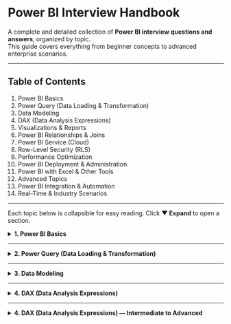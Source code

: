 
# Power BI Interview Handbook

A complete and detailed collection of **Power BI interview questions and answers**, organized by topic.  
This guide covers everything from beginner concepts to advanced enterprise scenarios.

---

## Table of Contents
1. Power BI Basics
2. Power Query (Data Loading & Transformation)
3. Data Modeling
4. DAX (Data Analysis Expressions)
5. Visualizations & Reports
6. Power BI Relationships & Joins
7. Power BI Service (Cloud)
8. Row-Level Security (RLS)
9. Performance Optimization
10. Power BI Deployment & Administration
11. Power BI with Excel & Other Tools
12. Advanced Topics
13. Power BI Integration & Automation
14. Real-Time & Industry Scenarios

---

Each topic below is collapsible for easy reading.
Click **▼ Expand** to open a section.


<details>
<summary><strong>1. Power BI Basics</strong></summary>

### Q: What is Power BI and why is it used?
Answer:
Power BI is a Business Intelligence and Data Visualization tool developed by Microsoft. It enables organizations to connect to multiple data sources, transform raw data into meaningful insights, and present them through interactive dashboards and reports.
Power BI helps users:
Analyze large and diverse data easily without complex coding.
Automate reporting and refresh cycles.
Make data-driven decisions using real-time dashboards.
Share insights securely within teams or across the organization.
It’s used widely for:
Executive dashboards
Sales & financial performance tracking
Data storytelling & predictive insights
Integrating data from cloud and on-prem sources (Excel, SQL, Azure, etc.)

### Q: Explain the main components of Power BI.
Answer:
Power BI’s ecosystem includes several tools and services:

### Q: What is the difference between Power BI Desktop, Power BI Service, and Power BI Mobile?
In short: Desktop is for building, Service is for sharing, and Mobile is for viewing.

### Q: What data sources can Power BI connect to?
Answer:
Power BI supports over 100+ data connectors, including:
Databases: SQL Server, MySQL, PostgreSQL, Oracle, DB2, Snowflake
Files: Excel, CSV, XML, JSON, PDF
Cloud Services: Azure SQL, Google BigQuery, AWS Redshift
Online Services: SharePoint, Salesforce, Dynamics 365, Facebook Ads, Google Analytics
APIs and Web: REST APIs, Web scraping
Streaming data: Azure Stream Analytics, IoT Hubs

### Q: Explain the Power BI workflow from data source to dashboard.
Answer:
The Power BI workflow has 5 major steps:
Connect: Import or connect to data sources (Excel, SQL, etc.)
Transform: Clean and shape the data in Power Query Editor (remove nulls, split columns, etc.)
Model: Build relationships between tables, create DAX measures.
Visualize: Use charts, KPIs, maps, etc., to build reports in Power BI Desktop.
Publish: Upload the .pbix file to Power BI Service → create dashboards, set refresh, share securely.

### Q: When would you use Power BI over Excel?
Answer:
While Excel is great for analysis, Power BI is better for automation, visualization, and collaboration.
You’d use Power BI when:
You need interactive dashboards instead of static sheets.
You need real-time data refresh from multiple sources.
You want to share securely across teams.
You need to handle large datasets (millions of rows).
You require data modeling with relationships, not just flat tables.
Example:
If a company wants daily updated sales dashboards from SQL and Excel, Power BI automates the process and removes manual reporting.

### Q: How would you handle data refresh issues in Power BI Service?
Answer:
To handle data refresh issues:
Check Gateway Status: Ensure the on-premises gateway is online and configured correctly.
Check Data Source Credentials: Update credentials in Power BI Service → Dataset → Settings → Data Source Credentials.
Review Error Logs: Use the Refresh History tab to identify the cause (timeout, authentication, etc.).
Optimize Query: Simplify transformations to ensure query folding is maintained.
Reduce Dataset Size: Load only required columns and rows.
Schedule Refresh Properly: Avoid overlapping refresh times.
If issues persist, perform manual refresh in Desktop to isolate the error before republishing.

</details>

---

<details>
<summary><strong>2. Power Query (Data Loading & Transformation)</strong></summary>

### Q: What is Power Query Editor in Power BI?
Answer:
Power Query Editor is the ETL (Extract, Transform, Load) layer in Power BI.
It allows you to:
Connect to multiple data sources
Clean, merge, and reshape data
Remove errors, duplicates, nulls
Prepare the dataset before loading into the data model
All transformations are recorded as “Applied Steps” and executed in sequence.

### Q: Explain M language.
Answer:
Power Query uses M (Mashup) Language, a case-sensitive functional language.
It stands for “Data Mashup” and is used for defining transformations.
Every action in Power Query (like removing columns or renaming fields) translates into M code.
Example:
= Table.SelectColumns(Source, {"CustomerName", "Sales"})
You can open the Advanced Editor in Power Query to view or customize this code.

### Q: What are applied steps in Power Query?
Answer:
Every change you make (e.g., remove column, rename, split) is recorded in the Applied Steps pane.
These steps are executed sequentially when the query runs, making it reproducible and auditable.
You can reorder, rename, or delete steps anytime.

### Q: What are the common data transformation options available?
Common transformations include:
Remove Duplicates
Replace Values
Split Column
Group By
Pivot / Unpivot Columns
Add Conditional Columns
Merge / Append Queries
Change Data Types
Extract Text / Numbers
Trim / Clean / Uppercase / Lowercase
These transformations ensure the data is structured and standardized before modeling.

### Q: How do you handle null or missing values?
Answer:
You can handle missing values in Power Query by:
Replacing nulls: Using “Replace Values” (e.g., null → 0 or “Unknown”).
Filtering them out: Remove rows with nulls.
Filling values: “Fill Down” or “Fill Up” to propagate previous/next values.
Conditional logic: Use custom column formulas like:
if [Sales] = null then 0 else [Sales]

### Q: Difference between Remove Columns vs Choose Columns.

### Q: How would you merge two tables in Power Query?
Answer:
Merging combines columns from two queries based on a matching key (like SQL JOIN).
Steps:
Go to Home → Merge Queries.
Select two tables and the matching key column.
Choose join type (Inner, Left Outer, Right Outer, Full Outer).
Expand the new column to bring related fields.
Example: Merging Sales and Customer tables on CustomerID.

### Q: How can you append data from multiple sources?
Answer:
Appending stacks tables vertically (like UNION in SQL).
Use it when both tables have the same column structure.
Steps:
Home → Append Queries
Select the tables (e.g., Sales_Q1, Sales_Q2)
Result: Combined dataset with all rows together.

### Q: What is the use of “Group By” in Power Query?
Answer:
“Group By” summarizes data at a higher level, similar to SQL GROUP BY.
Example: To find total sales by region.
Steps:
Select column (e.g., Region) → Home → Group By
Choose operation (Sum, Count, Average)
Example formula:
= Table.Group(Sales, {"Region"}, {{"Total Sales", each List.Sum([Sales]), type number}})

</details>

---

<details>
<summary><strong>3. Data Modeling</strong></summary>

### Q: What is a data model in Power BI?
Answer:
A data model is the foundation of Power BI — it organizes data into related tables to enable efficient reporting and analysis.
It defines:
Relationships between tables (facts and dimensions)
Hierarchies (Year → Month → Day)
DAX measures and calculated columns
Metadata such as column formats, categories, and data types.

### Q: What are relationships in Power BI?
Answer:
Relationships link tables based on common columns (keys), allowing data to be analyzed across multiple tables.
Example: Sales table (Fact) linked to Customer table (Dimension) using CustomerID.
Power BI automatically uses these links during visual interactions.

### Q: Types of relationships

### Q: Explain cardinality and cross filter direction.
Cardinality: Defines relationship type (1:1, 1:*, :).
Cross filter direction: Controls data flow between tables (Single or Both).
Single: Filters flow in one direction.
Both: Used for complex models but can cause ambiguity.

### Q: What is the importance of normalization and denormalization?
Power BI generally prefers denormalized (star schema) models for efficiency.

### Q: What is the role of surrogate keys?
Answer:
Surrogate keys are artificial unique identifiers (like integer IDs) used when no natural key exists or to improve join efficiency.
They ensure uniqueness across tables and make relationship mapping easier.

### Q: How would you handle circular dependency between tables?
Answer:
Circular dependency occurs when relationships or DAX formulas reference each other in a loop.
To fix:
Reevaluate DAX calculations.
Break unnecessary bidirectional filters.
Use intermediate tables or bridge tables to simplify relationships.

### Q: How do you decide which table should be a dimension or fact table?
Answer:
Rule of thumb:
Numeric and additive data → Fact table
Descriptive or categorical info → Dimension table

</details>

---

<details>
<summary><strong>4. DAX (Data Analysis Expressions)</strong></summary>

### Q: What is DAX?
Answer:
DAX is a formula language used to create calculations, aggregations, and business logic in Power BI, Excel Power Pivot, and Analysis Services.
It’s similar to Excel formulas but works on columnar data and relationships.

### Q: Difference between calculated columns and measures

### Q: What are DAX data types?
Common DAX data types include:
Whole Number
Decimal Number
Currency
Date/Time
Boolean
Text
Blank

### Q: What is row context vs filter context?
Row Context: Exists when a formula is evaluated for each row (e.g., calculated column).
Filter Context: Comes from slicers, filters, or CALCULATE(), determining which rows are included in a calculation.
Example:
TotalSales = CALCULATE(SUM(Sales[Amount]), Region[Name] = "East")
Here CALCULATE creates a new filter context.

</details>

---

<details>
<summary><strong>4. DAX (Data Analysis Expressions) — Intermediate to Advanced</strong></summary>

Intermediate DAX Concepts

### Q: Explain the CALCULATE() function.
Answer:
CALCULATE() is one of the most powerful and important DAX functions in Power BI.
It changes the filter context of a calculation and then evaluates an expression under that new context.
Syntax:
CALCULATE(<expression>, <filter1>, <filter2>, ...)
Example:
Sales_East = CALCULATE(SUM(Sales[Amount]), Region[Name] = "East")
Here, CALCULATE() computes total sales but only for rows where the Region is “East.”
Use Cases:
Conditional calculations (e.g., sales for a specific region or time period)
Time intelligence (YTD, MTD)
Dynamic filtering (changing context based on slicers)
Key Concept:
It transitions from row context to filter context when used with iterators (e.g., SUMX()).

### Q: Explain the difference between SUM() and SUMX().
Tip:
Use SUMX() when you need to calculate a derived column on the fly, not stored in the model.

### Q: What is the FILTER() function in DAX?
Answer:
FILTER() creates a virtual table based on specific conditions.
It is often used inside CALCULATE() or iterator functions.
Syntax:
FILTER(<table>, <filter_expression>)
Example:
HighSales = CALCULATE(SUM(Sales[Amount]), FILTER(Sales, Sales[Amount] > 10000))
Here, only rows with Sales > 10,000 are included in the calculation.
Note:
Always use FILTER() when multiple logical conditions are needed (AND, OR) or when simple filters won’t work inside CALCULATE().

### Q: How do ALL() and ALLEXCEPT() work?
Use Case:
They are used to ignore certain filters — for instance, to calculate percent of total, grand totals, or benchmark comparisons.

### Q: How do you perform time intelligence using DAX (YTD, MTD, QTD)?
Answer:
DAX provides built-in time intelligence functions to calculate metrics over time.
To use them, you must have a Date table marked as a Date Table in Power BI.
Common Time Intelligence Functions:

🚀 Advanced DAX Concepts

### Q: How would you optimize DAX measures for performance?
Answer:
Optimizing DAX ensures faster report refresh and interaction.
Key practices:
Avoid complex row-by-row operations: Use measures instead of calculated columns.
Leverage variables (VAR) — reduces repeated calculations.
Use simple filters: Prefer KEEPFILTERS() over nested FILTER() where possible.
Aggregate early: Summarize data at the source or Power Query.
Avoid too many bi-directional relationships.
Use SUMMARIZECOLUMNS() for table calculations instead of SUMMARIZE() in some cases.
Example:
VAR TotalSales = SUM(Sales[Amount])
RETURN DIVIDE(TotalSales, [Target], 0)

### Q: Explain EARLIER() and EARLIEST() functions.
Answer:
These functions are used when you have nested row contexts, allowing you to reference values from an outer row context inside an inner one.
Example:
SalesRank = 
RANKX(
    FILTER(Sales, Sales[Region] = EARLIER(Sales[Region])),
    Sales[Amount]
)
Here, EARLIER() references the outer context (Region) while ranking each sale amount within that region.
EARLIEST() works similarly but returns the earliest row context when multiple nested ones exist.

### Q: Write a DAX formula to calculate running total.
Answer:
RunningTotal = 
CALCULATE(
    SUM(Sales[Amount]),
    FILTER(
        ALLSELECTED('Date'),
        'Date'[Date] <= MAX('Date'[Date])
    )
)
Explanation:
ALLSELECTED() keeps only the filters applied in visuals (e.g., month/year slicers).
FILTER() dynamically includes all previous dates up to the current one.
Used for trend charts and cumulative analysis.

### Q: How would you handle dynamic filtering using DAX?
Answer:
Dynamic filtering enables measures that respond to user selections.
Example:
To display sales based on the selected measure (Revenue or Quantity):
SelectedValue =
SWITCH(
    TRUE(),
    SELECTEDVALUE(Metric[Name]) = "Revenue", SUM(Sales[Revenue]),
    SELECTEDVALUE(Metric[Name]) = "Quantity", SUM(Sales[Quantity]),
    BLANK()
)
Use Case:
Users pick a metric from a slicer → DAX automatically adjusts the displayed calculation.

### Q: Example: Calculate % of Total Sales by Region
Sales % of Total = 
DIVIDE(
    SUM(Sales[Amount]),
    CALCULATE(SUM(Sales[Amount]), ALL(Region)),
    0
)
Explanation:
Removes the filter on Region to get total sales.
Divides regional sales by total sales → dynamic percent of total.

### Q: Example: Cumulative Sales Last 12 Months
Sales_L12M =
CALCULATE(
    SUM(Sales[Amount]),
    DATESINPERIOD('Date'[Date], MAX('Date'[Date]), -12, MONTH)
)

 Summary: When to Use What

</details>

---

<details>
<summary><strong>5. Visualizations & Reports</strong></summary>

Conceptual Understanding

### Q: What types of visualizations are available in Power BI?
Answer:
Power BI provides a wide range of visuals to represent data interactively. These visuals can be native, custom, or AI-based.
1️⃣ Core Visuals
Bar/Column Charts: Compare categorical values (e.g., Sales by Region).
Line/Area Charts: Show trends over time (e.g., Monthly Revenue).
Pie/Donut Charts: Show proportion of total (e.g., Market Share).
Table/Matrix: Display detailed and aggregated data with drill options.
Scatter/Bubble Charts: Show relationships between numerical values (e.g., Sales vs. Profit).
2️⃣ Advanced Visuals
Funnel Chart: Visualize sequential processes (e.g., sales pipeline).
Waterfall Chart: Show running total changes (e.g., profit breakdown).
Gauge/KPI Card: Show performance vs. target.
Tree Map: Hierarchical representation using nested rectangles.
Map & Filled Map: Visualize data geographically.
3️⃣ AI & Custom Visuals
Key Influencers Visual: Finds factors affecting an outcome.
Decomposition Tree: Breaks down metrics step-by-step.
Smart Narrative: Automatically generates data stories.
Q&A Visual: Allows users to ask questions in natural language.
Tip:
You can also import visuals from AppSource Marketplace for specific industries (e.g., Gantt charts, bullet charts, heat maps).

### Q: When would you use a matrix vs a table?
Example:
To show Sales by Year and Product Category, a Matrix is ideal — you can expand/collapse categories dynamically.

### Q: What are slicers and filters?
Answer:
Both slicers and filters control the visible data in visuals, but they differ in usage and scope.
Slicer: A visual element users interact with on the report page (acts like a button).
Example: Slicer for “Year” or “Region.”
Affects visuals on the same report page.
Filters: Configuration options used in the report design to limit data.
Levels: Visual-level, Page-level, Report-level, Drill-through filters.
Difference:

### Q: What are KPI cards and how are they used?
Answer:
KPI (Key Performance Indicator) cards are visuals that display current performance vs. target with color-coded indicators.
Example:
A KPI card can show:
Actual Sales: ₹1.2M
Target Sales: ₹1M
 Green arrow = On track
❌ Red arrow = Below target
DAX Example:
KPI Status = 
IF([Total Sales] >= [Target], "On Track", "Below Target")
Used for:
Financial dashboards
Sales goals
Operational metrics
Tip:
You can use the Goal feature in Power BI Service for more dynamic, team-based KPI tracking.

### Q: What is drill-through and drill-down functionality?
Answer:
Drill-Down:
Allows users to navigate hierarchical data (e.g., Year → Quarter → Month → Day) within the same visual.
Enable “Drill mode” using the forked arrow icon.
Helps users explore details at multiple levels.
Drill-Through:
Takes the user to a different report page filtered for the selected item.
Example: Right-click a region in a map → go to “Region Details” page showing KPIs for that region.
Tip: Combine drill-down and drill-through for powerful interactive storytelling dashboards.

### Q: What is the use of bookmarks in Power BI?
Answer:
Bookmarks capture the current state of a report — including filters, visuals, and selections — allowing you to:
Save custom views.
Create report navigation buttons.
Build presentations or guided analytics experiences.
Example:
Create a “Profit View” bookmark (with filters on “High Profit”) and another for “Low Profit,” then toggle using buttons.
Steps:
Configure visuals and filters.
View → Bookmarks → Add → Name it.
Use “Button → Action → Bookmark” to navigate.

### Q: How do you create custom tooltips?
Answer:
Custom tooltips allow you to display detailed information or visuals when hovering over a data point.
Steps:
Create a new report page (e.g., “Tooltip Page”).
Design visuals to display as tooltip content.
In “Page Information,” toggle Tooltip = ON.
In your main visual → Format → Tooltip → Select that page.
Example:
Hovering over a product bar could show a tooltip page with:
Product name
Profit trend
Category share %

 Practical Questions

### Q: How can you create dynamic titles in Power BI visuals?
Answer:
Dynamic titles automatically change based on user selections or filters using DAX and the “fx” conditional formatting feature.
Example:
Dynamic Title = 
"Sales Report for " & SELECTEDVALUE(Region[RegionName], "All Regions")
Steps:
Create the DAX measure above.
Select visual → Format → Title → fx → Choose “Field Value” → Select measure.
Output Example:
“Sales Report for North Region”
“Sales Report for All Regions”
This helps make dashboards interactive and personalized.

### Q: What is conditional formatting and where can you apply it?
Answer:
Conditional formatting lets you change colors, font, or icons dynamically based on data values.
Where you can apply it:
Tables / Matrix: Background, font color, icons.
Charts: Data color based on measure.
Cards / KPIs: Change color by threshold.
Example:
If profit < 0 → red, else green.
Profit Color = IF([Profit] < 0, "Red", "Green")
Then apply under Format → Conditional Formatting → Field Value.
Tip:
You can use “Color Scales” for gradient-based visuals (e.g., red → yellow → green for performance).

### Q: How would you highlight top 5 or bottom 5 values in a chart?
Answer:
Use DAX ranking combined with conditional formatting.
Example DAX:
Rank Sales = RANKX(ALL(Customer), [Total Sales])
Top 5 Flag = IF([Rank Sales] <= 5, 1, 0)
Then apply conditional formatting:
Color = Blue when Top 5 Flag = 1
Gray otherwise.
Alternatively, you can use:
Filters pane → Top N Filter → Show Top 5 by [Total Sales].
Use Case:
Highlight top customers, products, or stores in dashboards to focus on key contributors.

 Bonus: Visualization Design Best Practices
Keep it simple: Avoid clutter; focus on key insights.
Use consistent colors: Maintain brand identity and readability.
Add KPIs at the top: Key metrics should be visible at first glance.
Limit visuals per page (max 8–10).
Use bookmarks + buttons for storytelling.
Enable tooltips and hover explanations.
Use slicers strategically instead of multiple filters.

</details>

---

<details>
<summary><strong>6. Power BI Relationships & Joins</strong></summary>

### Q: How do you create relationships between tables?
Answer:
Relationships connect tables in Power BI using common key columns (like CustomerID, ProductID). They define how data from one table relates to another.
Steps to Create:
Go to Model View.
Drag the key column from one table to the corresponding column in another table.
Verify relationship type (One-to-Many, Single/Both direction).
Optionally manage in Model → Manage Relationships window.
Example:
Customer[CustomerID] → Sales[CustomerID] (One customer → many sales).
Benefits:
Enables cross-table filtering.
Allows DAX functions (like RELATED() or USERELATIONSHIP()) to work properly.
Builds foundation for star schema design.

### Q: What is the difference between active and inactive relationships?
Answer:
Power BI allows only one active relationship between two tables at a time, but you can have multiple inactive ones.
To use an inactive relationship:
Sales by Ship Date = 
CALCULATE(
    SUM(Sales[Amount]),
    USERELATIONSHIP(Sales[ShipDate], 'Date'[Date])
)
Why it’s useful:
When the same tables relate via multiple date fields (e.g., OrderDate, ShipDate, DueDate).

### Q: How does Power BI automatically detect relationships?
Answer:
Power BI’s auto-detect feature scans column names and data types when importing data and:
Finds potential key matches (like CustomerID).
Suggests relationship types (1:* or *:1).
Automatically creates them when confidence is high.
You can adjust this in:
File → Options → Data Load → Auto Detect Relationships After Data is Loaded
Tip:
Always validate automatically detected relationships — wrong joins can cause incorrect aggregations.

### Q: What happens if you delete a relationship between tables?
Answer:
If you delete a relationship:
DAX functions like RELATED() or LOOKUPVALUE() may fail.
Cross-table filters and interactions stop working.
Some visuals may display incorrect or blank values.
To fix it, re-establish the relationship manually or use a bridge table (for many-to-many scenarios).

### Q: What is the difference between merge (Power Query) and relationship (Data Model)?
Example:
Merge when combining “Customer Info” with “Sales Data” for a single dataset.
Relationship when you want to reuse dimension tables in multiple reports.

 Summary:
Always use relationships (not merges) in modeling.
Maintain star schema for performance and simplicity.
Use USERELATIONSHIP() for alternate links.

</details>

---

<details>
<summary><strong>7. Power BI Service (Cloud)</strong></summary>

### Q: What is Power BI Service (Cloud)?
Answer:
Power BI Service is Microsoft’s cloud-based SaaS platform where you can:
Publish Power BI Desktop reports (.pbix files)
Create dashboards
Share and collaborate across teams
Schedule automatic data refresh
Manage permissions and workspaces
It’s accessible at https://app.powerbi.com.
Core Roles:
Developers: Publish reports and datasets.
Consumers: View and interact with dashboards.
Admins: Manage access, governance, and data refresh.

### Q: What is a workspace in Power BI Service?
Answer:
A workspace is a collaborative environment where teams can manage related Power BI content (reports, dashboards, datasets, dataflows).
Workspace Components:
Datasets
Reports
Dashboards
Dataflows
Apps
Tip:
Use workspaces for structured deployment pipelines — e.g., Dev → Test → Prod.

### Q: What are dashboards in Power BI?
Answer:
A dashboard is a single-page, real-time summary of key insights.
It consolidates visuals pinned from multiple reports.
Key Features:
Interactive tiles: Each tile links back to its report.
Alerts: Set threshold-based alerts (e.g., when profit < target).
Real-time updates: Supports live data streaming.
Difference from Report:

### Q: What are apps in Power BI Service?
Answer:
Power BI Apps are packaged collections of dashboards and reports shared with users or groups.
Purpose:
Simplifies access for business users.
Provides version control and standardized deployment.
Ideal for enterprise rollouts.
Steps to Create:
Create or select a workspace.
Publish reports & dashboards.
Click Create App → Configure → Publish.
Example:
A “Sales Analytics App” may include multiple dashboards for different departments.

### Q: What is a dataset refresh and how do you schedule it?
Answer:
A dataset refresh updates Power BI data with the latest information from connected sources.
Types:
Manual Refresh: Triggered from Power BI Service or Desktop.
Scheduled Refresh: Configured to run automatically (up to 8 times/day for Pro, 48 for Premium).
Steps:
Go to Dataset → Schedule Refresh.
Set frequency, time, and time zone.
Ensure gateway and credentials are valid.
Tip:
Monitor refresh history for errors and use email alerts for failures.

### Q: What are gateways? Explain personal and enterprise gateways.
Answer:
A Power BI Gateway acts as a secure bridge between on-premises data sources and Power BI Service.
Example:
An enterprise gateway connects to an on-prem SQL Server so dashboards refresh automatically every morning.

### Q: How do you share reports securely with team members?
Answer:
Secure sharing can be achieved through:
Direct Sharing: Share dashboard link with Power BI users via “Share” option.
Workspaces: Assign roles (Viewer, Contributor, etc.).
Apps: Distribute dashboards to large user groups securely.
Export Options: Embed in Teams, SharePoint, or PowerPoint.
RLS (Row-Level Security): Restrict data visibility by user.
Tip:
Only users with Power BI Pro (or in Premium capacity) can view shared content.

### Q: How do you manage dataset refresh failures?
Answer:
Steps to troubleshoot refresh issues:
Check Gateway status (must be online).
Re-enter credentials under Dataset → Settings → Data source credentials.
Examine Refresh History for error logs.
Optimize data model for performance (remove unused columns).
Ensure APIs or database connections are not timed out.
Set alerts to get notified automatically on failure.
If issue persists, manually refresh in Desktop to isolate the source (query error or gateway misconfiguration).

💡 Best Practices in Power BI Service
Always store sensitive data in secure workspaces.
Use deployment pipelines (Dev → Test → Prod).
Assign minimal permissions — follow least privilege principle.
Monitor refresh logs and usage metrics regularly.
Use dataflows for reusability and consistency.

</details>

---

<details>
<summary><strong>8. Row-Level Security (RLS)</strong></summary>

This is a very common interview topic for Power BI developers and admins because it involves data governance, user-level access, and DAX logic.

 Conceptual Understanding

### Q: What is RLS in Power BI?
Answer:
Row-Level Security (RLS) is a feature in Power BI that restricts data visibility for different users based on defined rules.
Instead of creating multiple reports for each user or department, you can apply filters that dynamically control what data a user can see — all within the same report.
Example:
A sales manager should only see data for their assigned region.
An HR analyst should only see employees from their department.
RLS works by applying DAX filters to tables in the data model.
Benefits:
Enhanced data security
Centralized report management
Performance optimization (reduced data volume per user)

### Q: How do you implement RLS in Power BI Desktop?
Answer:
Steps:
Open your Power BI Desktop file.
Go to Modeling → Manage Roles.
Click Create → New Role.
Choose a table → Apply DAX filter.
Example:
[Region] = "North"
Save and publish the report.
Test it using View As Roles in Power BI Desktop.
Example Scenario:
If your dataset has a Sales table with a Region column, you can create roles like:
North Manager: [Region] = "North"
South Manager: [Region] = "South"
When the report is published, assign users to these roles in Power BI Service.

### Q: Difference between static and dynamic RLS
Static RLS → simpler, but not scalable.
Dynamic RLS → preferred for enterprise reports where hundreds of users access the same dashboard.

### Q: What is the role of USERPRINCIPALNAME() and USERNAME() in RLS?
Answer:
These are DAX functions used in Dynamic RLS to identify the currently logged-in user.
Use Case Example:
[Email] = USERPRINCIPALNAME()
This filter ensures each logged-in user sees only the data corresponding to their email.

### Q: How do you test RLS before publishing?
Answer:
You can test RLS in Power BI Desktop and Service.
In Power BI Desktop:
Go to Modeling → View As → Other roles.
Choose the role you created.
The report will render with that filter applied.
In Power BI Service:
Go to the dataset → Security tab.
Click on the role → Add users or test view.
Use View as Role to verify the data visibility per user.
Tip:
Always verify with sample users before enabling organization-wide RLS.

 Practical Implementation Example

 Example 1: Static RLS
If you want region-specific visibility:
Each role is manually created and users assigned in Power BI Service.

 Example 2: Dynamic RLS using mapping table
Step 1: Create a mapping table (e.g., UserAccess)
Step 2: Create relationship
UserAccess[Region] → Sales[Region]
Step 3: Create role in Modeling → Manage Roles
[Email] = USERPRINCIPALNAME()
Result:
Each user only sees sales for their assigned region automatically.

 Example 3: Multi-level RLS (Region + Department)
'UserAccess'[Region] = RELATED(Sales[Region]) &&
'UserAccess'[Department] = RELATED(Sales[Department])
This ensures both department and region-level control simultaneously.

💡 RLS Best Practices
Always use a user-mapping table for scalability.
Keep RLS filters simple and optimized (avoid complex DAX).
Combine RLS with workspace permissions for full security.
Test with multiple roles and dummy users.
Document roles and filters clearly for audits.
Prefer Dynamic RLS over static for enterprise-scale projects.

 Summary:
RLS = Row-level visibility control using DAX filters.
Implement via Manage Roles → USERPRINCIPALNAME().
Test in Desktop → Apply in Service → Assign users.
Use Dynamic RLS for scalable, automated access management.

</details>

---

<details>
<summary><strong>9. Performance Optimization in Power BI</strong></summary>

This topic is highly valued in interviews because real-world Power BI reports must perform efficiently even with large datasets and complex DAX.

 Conceptual Understanding

### Q: What are ways to improve Power BI report performance?
Answer:
Performance optimization involves tuning the data model, DAX formulas, visuals, and refresh strategy.
 Key Techniques:
Data Model Optimization
Use Star Schema (Fact + Dimensions), avoid Snowflake structures.
Remove unnecessary columns and tables.
Prefer numeric codes over text fields for relationships.
Use single direction relationships wherever possible.
Disable auto date/time for large models.
DAX Optimization
Use variables (VAR) to store intermediate results.
Avoid repeated calculations and nested CALCULATE().
Replace calculated columns with measures whenever possible.
Use iterator functions (SUMX, AVERAGEX) only when necessary.
Minimize usage of FILTER() with large datasets.
Visualization Optimization
Limit visuals to 8–10 per page.
Use aggregations instead of detailed tables.
Avoid excessive slicers and cross-highlighting between all visuals.
Use tooltips or drill-through instead of adding extra visuals.
Data Refresh Optimization
Use Incremental Refresh for large datasets.
Optimize query folding (transformations that push to source).
Cache intermediate results using Dataflows.
Hardware & Configuration
Use Power BI Premium capacity for large reports.
Monitor with Performance Analyzer pane.

### Q: How do you reduce dataset size?
Answer:
Reducing dataset size improves load time, refresh speed, and memory usage.
Techniques:
Remove Unused Columns – Keep only required fields for visuals.
Filter Rows – Load only relevant periods (e.g., last 3 years).
Change Data Types – Use smallest possible type (e.g., whole number instead of decimal).
Disable Auto Date/Time – Each date column creates hidden tables.
Use Aggregations – Pre-summarize data (e.g., monthly totals instead of transaction-level).
Use “Reference” Queries instead of duplicate queries in Power Query.
Reduce Cardinality – Avoid high unique values in text columns.
Example:
Convert “Customer Name” → “Customer ID” to reduce unique text storage.

### Q: What is query folding?
Answer:
Query folding is when Power Query pushes transformation steps back to the data source (SQL, etc.) so they’re executed there instead of in Power BI.
Example:
When you apply a filter in Power Query:
SELECT * FROM Sales WHERE Region = 'East';
Power BI lets SQL Server handle it rather than importing all data first.
Benefits:
Reduces memory usage in Power BI.
Faster refresh and load.
Leverages database engine performance.
Tip:
Keep transformations simple (filters, joins, column selection).
Use the Query Diagnostics → View Native Query option to check folding.

### Q: How can using star schema improve performance?
Answer:
Star Schema consists of:
One Fact Table (transactions, e.g., Sales)
Multiple Dimension Tables (lookup info, e.g., Product, Customer, Date)
Advantages:
Simplifies relationships (One-to-Many).
Improves DAX calculation efficiency.
Reduces model complexity and circular dependencies.
Enables better compression in VertiPaq engine.
Easier to maintain and extend.
Example:
        Date
          |
Customer —— Sales —— Product
          |
        Region
Avoid: Snowflake schemas with deep hierarchies — they slow DAX queries.

### Q: How does DirectQuery mode affect performance?
Answer:
In DirectQuery, Power BI doesn’t import data — it queries the source database in real time.
Tips to Optimize DirectQuery:
Use indexes and query tuning in source DB.
Minimize visuals per page (each visual triggers a query).
Avoid complex DAX or calculated columns.
Aggregate at the source level when possible.

### Q: Difference between Import, DirectQuery, and Live Connection.
Example Use Cases:
Import: Monthly sales reports.
DirectQuery: Live IoT or finance dashboards.
Live Connection: When using enterprise SSAS cubes.

 Bonus: Performance Analyzer Tool
Power BI Desktop includes a built-in Performance Analyzer to monitor report load times.
How to Use:
View → Performance Analyzer → Start Recording.
Interact with visuals.
View “DAX Query,” “Visual Display,” and “Other” timings.
This helps identify bottlenecks — whether they’re caused by DAX, visuals, or rendering.

💡 Best Practices Summary

</details>

---

<details>
<summary><strong>10. Power BI Deployment & Administration</strong></summary>

This section focuses on how Power BI content is published, maintained, secured, and version-controlled in an organization — a favorite area for senior BI developer or admin interviews.

 Conceptual Understanding

### Q: What is Power BI Gateway?
Answer:
A Power BI Gateway acts as a secure bridge between on-premises data sources (like SQL Server, Oracle, Excel files) and the Power BI Service (Cloud).
It ensures that Power BI reports hosted in the cloud can access and refresh on-prem data securely without manual uploads.
Types of Gateways:
Key Points:
Installed on a local server or machine with access to the data source.
Uses encryption and Azure Service Bus for secure data transfer.
Must be kept always online for scheduled refresh.
Example:
A company stores data in an on-prem SQL Server but wants to view dashboards in Power BI Service. The Gateway connects Power BI Service → SQL Server → pulls live data securely.

### Q: What are deployment pipelines in Power BI Service?
Answer:
Deployment Pipelines allow you to move Power BI content (datasets, reports, dashboards) through multiple stages:
Development → Test → Production
This ensures version control, testing, and governance before reports reach end users.
Stages:
Development (Dev): Developers build and test datasets and visuals.
Test (UAT): QA team validates visuals, refreshes, and RLS.
Production (Prod): Published for business consumption.
Benefits:
Consistent and safe deployment flow.
Reduced manual errors.
Version tracking across environments.
Automation using REST APIs or PowerShell.
Example:
A Sales Dashboard built in Dev → promoted to Test → reviewed → then pushed to Prod workspace automatically via pipeline.

### Q: How do you manage version control for Power BI files?
Answer:
While Power BI doesn’t natively support Git-based version control for .pbix files, you can use external or integrated tools.
Methods:
File-based Versioning:
Save multiple versions with naming conventions:
Sales_Report_v1.0.pbix
Sales_Report_v1.1.pbix
Store in SharePoint, OneDrive, or Teams for collaboration.
Git Integration (via Fabric or Deployment Pipelines):
Power BI now supports integration with Git repositories (like Azure DevOps).
You can link a workspace to a Git branch and track report version changes.
Third-Party Tools:
Power BI Helper or Power BI Documenter for metadata comparisons.
Tip:
For enterprise environments, store the dataset schema and DAX scripts in a version-controlled repo separately (e.g., Tabular Editor + Git).

### Q: How do you assign roles and permissions?
Answer:
Power BI Service provides role-based access control at the workspace level.
Other Layers of Security:
Row-Level Security (RLS): Data-level filtering using DAX.
Object-Level Security (OLS): Restrict access to specific tables or columns.
Dataset Permissions: Control who can build new reports on existing datasets.
Best Practice:
Use Azure AD groups instead of individual users for easier management.
Follow principle of least privilege — give only the minimum required access.

### Q: How do you handle data governance in Power BI?
Answer:
Data governance ensures that Power BI content is accurate, secure, compliant, and properly managed across the organization.
Key Elements of Power BI Governance:
Data Classification & Sensitivity Labels
Tag datasets with labels like Confidential, Public, etc.
Controlled via Microsoft Information Protection (MIP).
Data Lineage
Power BI automatically tracks data flow — from source → dataset → report → dashboard.
Available under the Lineage View in workspace.
Usage Metrics & Auditing
Monitor report usage frequency and user activity.
Admin portal → Audit logs → View who accessed or shared content.
Certified & Promoted Datasets
Mark trusted datasets as Certified (validated by data stewards) or Promoted (team-approved).
Ensures users use the right data source.
Tenant-Level Governance
Configure tenant settings via Power BI Admin Portal:
Export control
Publish permissions
Sharing restrictions
Guest access management
Monitoring & Compliance
Use Microsoft Purview for end-to-end governance and compliance audits.
Integrate Power BI activity logs with SIEM tools (e.g., Sentinel).

💡 Best Practices for Deployment & Administration

</details>

---

<details>
<summary><strong>11. Power BI with Excel & Other Tools</strong></summary>

Conceptual Understanding

### Q: How can you integrate Excel with Power BI?
Answer:
Power BI and Excel are deeply integrated within Microsoft’s ecosystem.
You can use Excel as a data source, a data analysis tool, or a reporting companion for Power BI.
Integration Methods:
Import Excel Data into Power BI
Connect via Get Data → Excel Workbook.
Loads tables, ranges, or Power Query data directly into Power BI Desktop.
Publish Excel Models to Power BI
Use Publish → Export to Power BI Service (available in Excel 2016+).
Publishes Excel tables or PivotTables as Power BI datasets.
Analyze Power BI Data in Excel
From Power BI Service, select Analyze in Excel → Opens a live PivotTable linked to Power BI dataset.
Use Excel Online Integration
Embed Power BI visuals into Excel workbooks for hybrid analysis.
Refresh data from the Power BI dataset directly in Excel.
Power Query in Excel
Perform ETL operations in Excel’s Power Query (same M language).
Example Use Case:
Finance teams often combine Power BI dashboards with detailed Excel modeling:
Power BI for visualization and trend detection.
Excel for advanced financial simulations.

### Q: What is the “Analyze in Excel” feature?
Answer:
“Analyze in Excel” lets users connect Excel directly to a Power BI dataset and create live PivotTables, PivotCharts, and slicers using that data.
How it works:
Power BI dataset acts as the data source.
Excel acts as the front-end analysis tool.
Uses an ODC (Office Data Connection) file that connects Excel to Power BI Service.
Steps:
In Power BI Service → Dataset → More Options (⋯) → “Analyze in Excel.”
Download .odc file → open in Excel.
Build PivotTables and charts with live data.
Benefits:
No need to export data manually.
Real-time sync with Power BI dataset.
Ideal for Excel-savvy analysts.
Example:
You can create a Power BI dashboard for leadership while analysts use “Analyze in Excel” to perform ad-hoc calculations on the same dataset.

### Q: Difference between Power Pivot and Power BI
Summary:
Power Pivot is a mini Power BI inside Excel.
Power BI extends Power Pivot with visualization, cloud sharing, and governance.

### Q: How do you export Power BI visuals to Excel or PowerPoint?
Answer:

</details>

---

<details>
<summary><strong>1. Export Data to Excel:</strong></summary>

In Power BI Desktop or Service → Right-click on a visual → Export data.
Exports summarized or underlying data in .xlsx or .csv format.
Two export options:
Summarized data: Only the aggregated result.
Underlying data: All rows contributing to the visual (if allowed).

</details>

---

<details>
<summary><strong>2. Export Reports to PowerPoint:</strong></summary>

In Power BI Service → File → Export → PowerPoint (.pptx).
Each report page becomes a PowerPoint slide.
Option to include a live link back to the Power BI report.

</details>

---

<details>
<summary><strong>3. Export to PDF:</strong></summary>

Ideal for fixed reporting (board packs, client reports).
File → Export → PDF or Publish to Web → Print to PDF.

</details>

---

<details>
<summary><strong>4. Copy Visuals:</strong></summary>

Copy any chart or card → Paste into PowerPoint/Word → Retains dynamic link if from Power BI Service.
Tip:
Enable the Export Settings in Admin Portal to control who can export and what data level is allowed for security compliance.

 Other Integrations
🔸 With Microsoft Teams:
Embed Power BI dashboards inside Teams channels.
Use Power BI App for Teams → Pin dashboards for easy access.
Discuss insights in context with chat collaboration.
🔸 With SharePoint Online:
Embed Power BI reports in SharePoint pages using the Power BI web part.
Auto-refreshes whenever the dataset updates.
🔸 With Power Automate:
Automate alert notifications (e.g., email when profit < target).
Trigger workflows from data refresh events.
🔸 With Power Apps:
Create forms or apps that write data back to Power BI datasets.
Build interactive apps within Power BI dashboards.

 Example:
A company’s HR team can:
Use Power BI to visualize attrition trends.
Use Excel (Analyze in Excel) for pivot-level analysis by region.
Use Power Automate to send alerts if attrition > 10%.
Embed all of this in Microsoft Teams for executive review.

💡 Best Practices for Power BI–Excel Integration

</details>

---

<details>
<summary><strong>12. Advanced Topics in Power BI</strong></summary>

This section covers the high-end features of Power BI that differentiate expert-level users — including composite models, incremental refresh, AI visuals, dataflows, and sensitivity management.

 Conceptual Understanding

### Q: What are composite models in Power BI?
Answer:
A composite model allows Power BI to combine multiple data connectivity modes — Import, DirectQuery, and even multiple data sources — in a single data model.
Before composite models, you could only use one connection type per dataset.
Use Case Example:
Import last 3 years of sales data (for speed).
Use DirectQuery for current month’s transactions (for real-time updates).
Benefits:
Mix live and cached data in the same report.
Reduce dataset size while keeping critical data up-to-date.
Combine data from multiple databases or services (e.g., SQL + Oracle).
Use Aggregations for performance optimization.
Enabling Composite Models:
Connect to one data source using Import mode.
Add another in DirectQuery mode → Power BI enables composite model automatically.
Note:
Relationships between tables in different modes are managed by the storage mode of each table — Import, DirectQuery, or Dual.

### Q: Explain incremental data refresh.
Answer:
Incremental Refresh allows Power BI to refresh only new or changed data, instead of reloading the entire dataset every time.
This dramatically reduces refresh time and bandwidth for large datasets.
How it works:
Define two parameters in Power Query:
RangeStart
RangeEnd
Filter your date column using these parameters.
Enable incremental refresh under:
Modeling → Table → Incremental Refresh → Configure Policy
Example Policy:
Store 5 years of data.
Refresh only last 1 month daily.
Benefits:
Faster refresh cycles.
Reduced load on data sources.
Lower memory consumption.
Use Case:
Financial or retail dashboards where only the latest transactions are appended daily.

### Q: What are dataflows and how are they used?
Answer:
Dataflows are cloud-based ETL pipelines in Power BI Service that allow users to extract, transform, and load data using Power Query Online.
They’re reusable across multiple datasets and reports.
Key Features:
Built using the same Power Query engine as Power BI Desktop.
Stored in Azure Data Lake Gen2.
Centralizes data preparation and promotes consistency.
Example Workflow:
Create a Dataflow to load Customer Master Data from SQL.
Clean and transform it in Power Query Online.
Save to workspace → Reuse across multiple Power BI reports.
Benefits:
Avoid duplication of ETL logic across reports.
Enable enterprise-scale data modeling.
Reduce refresh times by sharing prepared data.
Best Practice:
Store reusable dimensions (e.g., Product, Calendar, Customer) as dataflows for all teams to use.

### Q: What is paginated reporting?
Answer:
Paginated Reports are pixel-perfect, printable reports designed for detailed tabular or financial reporting — similar to SSRS (SQL Server Reporting Services).
Features:
Built using Power BI Report Builder (.rdl files).
Each page fits fixed-size formats (A4, Letter, etc.).
Best for invoices, statements, or compliance reports.
Supports exporting to PDF, Word, Excel.
Uses DAX queries or SQL queries as datasets.
Use Case Example:
Generating a monthly bank statement or customer invoice where formatting and pagination are crucial.
Deployment:
Paginated reports can be hosted in Power BI Premium workspaces only.

### Q: How do you use parameters in Power BI?
Answer:
Parameters make reports dynamic and reusable. They allow you to pass values into Power Query or DAX logic to change outputs based on user inputs.
Example Scenarios:
Select different time periods for refresh (RangeStart, RangeEnd).
Choose between different data sources (Dev vs Prod).
Filter region or country dynamically.
Creating Parameters:
Home → Manage Parameters → New Parameter.
Define name, data type, and allowed values.
Use it in Power Query filters or DAX measures.
Example (Dynamic Source Connection):
Source = Sql.Database(Parameter_Server, Parameter_Database)
Tip:
Parameters combined with What-If analysis can make reports interactive.

### Q: What is field parameter in Power BI?
Answer:
Field Parameters allow users to dynamically switch dimensions or measures in visuals — introduced in 2023 updates.
Use Case Example:
Create one chart where users can toggle between:
“Sales by Region”
“Sales by Product”
“Sales by Category”
Steps:
Modeling → New Parameter → Fields.
Select fields or measures to include.
Add the created parameter to a slicer.
Example:
A slicer titled “Choose View” lets the user switch between Revenue, Quantity, and Profit.
Benefits:
Dynamic and cleaner dashboards.
No need for multiple visuals.
Great for executive reports and storytelling.

### Q: Explain AI visuals like Key Influencers and Decomposition Tree.
Answer:
🔹 Key Influencers Visual
Analyzes data to identify factors that influence a specific metric.
Uses machine learning models under the hood.
Example: What factors affect “High Sales” → Region, Product Type, Discount.
Automatically ranks most influential variables.
🔹 Decomposition Tree
Lets users drill down data step-by-step to understand root causes.
Example: Breakdown of total revenue by Country → Product → Salesperson.
Supports AI Split to automatically suggest next levels of breakdown.
Use Cases:
Root cause analysis
Forecast and KPI variance analysis
Executive decision-making dashboards
Tip:
AI visuals require sufficient data volume and categorical diversity to yield meaningful insights.

### Q: What is sensitivity label in Power BI?
Answer:
Sensitivity Labels classify and protect Power BI content (datasets, reports, dashboards) according to its confidentiality level.
They’re part of Microsoft’s Information Protection (MIP) framework.
Example Labels:
Public
Internal
Confidential
Highly Confidential
Purpose:
Prevent unauthorized sharing or exports.
Integrates with Microsoft 365 compliance center.
Applies encryption and watermarking.
How to Apply:
Go to File → Sensitivity → Apply Label (in Power BI Service or Desktop).
Labels sync across Excel, Teams, and SharePoint automatically.
Benefits:
Consistent data security across Microsoft ecosystem.
Auditable classification and compliance tracking.

💡 Advanced Best Practices Summary

</details>

---

<details>
<summary><strong>13. Power BI Integration & Automation</strong></summary>

Conceptual Understanding

### Q: What is Power Automate in Power BI?
Answer:
Power Automate (formerly Microsoft Flow) is a workflow automation tool that integrates directly with Power BI to trigger actions or notifications based on data events or conditions.
It enables event-driven automation — meaning that changes in Power BI data or user interactions can automatically launch external actions (emails, Teams messages, approvals, etc.).
Common Scenarios:
Send an alert when sales drop below target.
Notify stakeholders when a dataset refresh fails.
Automate daily export of reports or KPIs.
Update SharePoint or Excel when Power BI data changes.
Integration Example:
In Power BI Service → Create Visual → Power Automate for Power BI (visual).
Configure a flow such as:
When a user clicks on the button in Power BI → Send an email via Outlook to the sales manager.
Benefits:
No-code automation.
Integrates with 5000+ connectors (e.g., SharePoint, Outlook, Teams, Dynamics 365).
Improves business responsiveness and reduces manual tasks.
Example Use Case:
When “Profit Margin < 10%” in Power BI → automatically send an alert email to finance.

### Q: How do you connect Power BI with Power Apps?
Answer:
Power Apps allows users to create custom business apps that can interact with Power BI data.
This integration enables bi-directional communication — users can both view analytics and write back data into Power BI datasets or databases.
Integration Methods:
Embed Power Apps into Power BI Report:
Use the Power Apps visual.
Configure it to collect user input (e.g., feedback, order updates).
Use Power BI Connector in Power Apps:
Power Apps can read Power BI data or trigger Power Automate flows based on Power BI insights.
Example:
A sales dashboard shows customer orders.
A Power App form embedded in the report allows users to update order status or add comments, which are written back to the database.
Benefits:
Real-time data updates.
Seamless workflow between reporting and action.
Eliminates need to switch between multiple tools.
Tip:
Combine Power BI + Power Apps + Power Automate → to create end-to-end business process automation.

### Q: How can REST API be used with Power BI?
Answer:
The Power BI REST API allows developers to programmatically manage Power BI resources — datasets, reports, dashboards, and workspaces.
It’s mainly used for automation, embedding, and DevOps integration.
Common API Operations:
Embed Reports: Get embed tokens and URLs for custom web apps.
Manage Datasets: Refresh, rebind, or update connections.
Workspace Management: Create or delete workspaces programmatically.
Export Reports: Automate report export to PDF, PPT, or PBIX.
Push Data: Send real-time data into Power BI streaming datasets.
Example (Refresh Dataset via REST API):
POST https://api.powerbi.com/v1.0/myorg/datasets/{datasetId}/refreshes
Authorization: Bearer <access_token>
Benefits:
Full automation control for CI/CD pipelines.
Integration with custom applications.
Real-time control of Power BI Service.
Use Case Example:
Automate dataset refresh after ETL completion in Azure Data Factory.
Embed dashboards into company portals securely.

### Q: What is the use of Power BI Embedded?
Answer:
Power BI Embedded is an Azure service that lets developers embed fully interactive Power BI reports and dashboards into custom applications or websites using APIs or SDKs.
This enables organizations to offer analytics-as-a-feature within their own apps without requiring users to visit the Power BI Service.
Key Features:
Integrate Power BI visuals into web apps, portals, or SaaS products.
Use secure embed tokens for user authentication.
Control user permissions via your own app’s authentication system.
Supports full interactivity — filters, slicers, drill-throughs, etc.
Architecture Overview:
Application → Power BI Embedded (Azure Service) → Power BI Reports
Use Cases:
SaaS vendors embedding analytics dashboards for their clients.
Internal company portals showing Power BI visuals for employees.
Customer portals where reports update in real time.
Benefits:
No Power BI license needed for end users (if using capacity).
Fully customizable UI.
Scalable pricing based on capacity (A1–A6 SKUs in Azure).
Example Scenario:
A software company embeds Power BI reports into its CRM system, giving clients access to personalized dashboards directly inside the CRM — without exposing the Power BI Service.

💡 Bonus: Integration Ecosystem Overview

 Example: End-to-End Automation Flow
Scenario:
A logistics company wants to monitor on-time delivery performance and notify regional managers automatically when it drops below 90%.
Solution Flow:
Power BI tracks “On-Time Delivery %”.
Power Automate flow triggers when the KPI < 90%.
Flow sends a Teams notification and email alert to managers.
Power Apps form embedded in the dashboard allows managers to log reasons for delay.
Responses are written back to SQL database and updated in Power BI report after refresh.
This creates a closed-loop BI ecosystem — from data insight → action → feedback → updated analysis.

💡 Integration & Automation Best Practices

</details>

---

<details>
<summary><strong>14. Real-Time & Industry Scenarios</strong></summary>

This part focuses on how Power BI is used in real business environments, dealing with real-time dashboards, KPI tracking, executive reports, large data management, and predictive analytics — all common in advanced interviews.

 Conceptual Understanding

### Q: How do you handle real-time streaming datasets?
Answer:
Power BI supports real-time (streaming) data visualization, allowing dashboards to update instantly as new data arrives — without manual refresh.
Types of Real-Time Datasets:
Methods to Create Real-Time Dashboards:
Power BI REST API:
Use POST request to push rows to dataset:
POST https://api.powerbi.com/beta/myorg/datasets/{datasetId}/tables/{tableName}/rows
This sends data directly to a Power BI dashboard tile.
Azure Stream Analytics:
Stream data from IoT Hub or Event Hub.
Use Power BI as an output sink for real-time visualization.
Streaming Tiles in Dashboard:
Dashboard → Add Tile → “Streaming Data.”
Connect to streaming dataset and choose chart type.
Example Use Case:
Logistics company tracking vehicle locations live on a map.
IoT sensor data showing temperature and vibration of manufacturing equipment in real time.
Tip:
Streaming dashboards update every second, ideal for monitoring and control systems.

### Q: How do you track KPIs in Power BI for sales or finance?
Answer:
Power BI provides multiple ways to track Key Performance Indicators (KPIs) dynamically.
Steps to Create KPI Tracking Dashboard:
Create measures for Actual and Target values.
Total Sales = SUM(Sales[Amount])
Sales Target = SUM(Targets[TargetAmount])
Variance = [Total Sales] - [Sales Target]
Add a KPI Visual.
Set Indicator = Actual, Target = Target, and Trend = Date.
Use conditional formatting or icons to highlight status ( / ⚠️ / ❌).
Example KPI Metrics:
Sales vs. Target
Revenue Growth %
Profit Margin %
Customer Retention Rate
Expense-to-Income Ratio
Pro Tips:
Use card visuals for key figures.
Group KPIs by category (e.g., Financial, Operational, Customer).
Add bookmarks for “Performance Snapshot” views.
Schedule refreshes for daily/weekly updates.
Use Case Example:
A CFO dashboard showing:
Current Quarter Revenue
Net Profit Margin
Operating Expense Trend
Actual vs. Forecast comparison

### Q: How would you design a Power BI dashboard for executive reporting?
Answer:
Executive dashboards must be visually clean, concise, and interactive — showing strategic insights rather than granular data.
Steps to Design:
Identify KPIs:
Align with business goals (Sales, Profit, Market Share, ROI).
Use Hierarchical Layout:
Top: Summary KPIs
Middle: Trend charts (YOY, MOM)
Bottom: Details by region/product/department.
Use Right Visuals:
KPI Cards
Line + Area charts for trends
Funnel or Tree Map for distribution
Map visuals for geospatial insights
Add Interactivity:
Slicers (Region, Date, Product)
Drill-through for detailed analysis
Bookmarks for different executive views
Performance Optimization:
Use Import mode for speed.
Limit visuals per page.
Pre-aggregate data if necessary.
Best Practices:
Use the company’s branding (logo, color theme).
Add dynamic titles and narrative text for clarity.
Keep it “3-click” simple — every insight should be accessible within 3 clicks.
Test on mobile layout for on-the-go executives.
Example Layout:
Top Row: KPIs (Sales, Profit, Growth, Margin)
Middle Row: Sales Trend (YTD), Profit Breakdown
Bottom Row: Map (By Region) + Top Products Table

### Q: How do you manage large datasets (>10 GB)?
Answer:
Handling large datasets in Power BI requires optimization and architectural planning — especially since the Power BI Pro limit is 1 GB per dataset and Premium supports up to 400 GB.
Techniques:
Use Import + Aggregations:
Store detailed data in DirectQuery.
Create aggregated tables (e.g., daily totals) in Import mode.
Power BI intelligently switches between them using Aggregations.
Incremental Refresh:
Refresh only new/changed data.
Reduces load time and gateway processing.
Partitioning in Power BI Premium:
Split large tables into partitions (e.g., by month/year).
Optimize Data Model:
Use numeric surrogate keys.
Remove unused columns.
Avoid calculated columns.
Compress with VertiPaq engine.
Composite Models:
Mix Import (historical) and DirectQuery (live) data.
Use Power BI Dataflows:
Preprocess and clean data before loading into dataset.
Storage Options:
Use Premium or Fabric capacities for high-volume workloads.
Leverage Azure Synapse or Databricks for scalable data warehousing.
Example Architecture:
Source Systems → Dataflow (ETL) → Power BI Dataset (Aggregations + DirectQuery) → Report → Dashboard

### Q: Describe a scenario where you used Power BI for predictive analytics.
Answer:
Power BI can integrate predictive analytics using:
Built-in AI visuals,
Python or R scripting, or
Azure Machine Learning integration.
Example Scenario: Customer Churn Prediction
Goal: Predict which customers are likely to stop purchasing.
Steps:
Data Preparation:
Import historical customer data (purchases, support tickets, demographics).
Model Training:
Build a machine learning model in Azure ML or using Python in Power BI.
# Python script in Power Query
from sklearn.linear_model import LogisticRegression
model = LogisticRegression()
model.fit(X_train, y_train)
Integrate Results:
Import predicted probabilities (Churn Likelihood %) into Power BI.
Visualization:
Create visuals showing “High Risk Customers,” segmented by region, product, and customer type.
Action Automation:
Use Power Automate to notify sales team when churn risk > 80%.
Outcome:
Management sees which customer segments are at risk.
Teams act early to retain customers — reducing churn and improving ROI.
Other Predictive Examples:
Forecasting Sales or Demand using DAX or AI visuals.
Predictive maintenance in manufacturing using IoT data streams.
Credit risk scoring for finance companies.

💡 Best Practices Summary

 Summary:
Power BI is not just a reporting tool — it’s a real-time decision platform.
By leveraging live data, predictive analytics, and strong performance architecture, organizations can:
Monitor operations live
Predict future trends
Automate actions
Scale analytics to billions of rows efficiently

</details>

---

